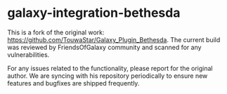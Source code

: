 # galaxy-integration-bethesda

This is a fork of the original work: https://github.com/TouwaStar/Galaxy_Plugin_Bethesda. The current build was reviewed by FriendsOfGalaxy community and scanned for any vulnerabilities.

For any issues related to the functionality, please report for the original author. We are syncing with his repository periodically to ensure new features and bugfixes are shipped frequently.

